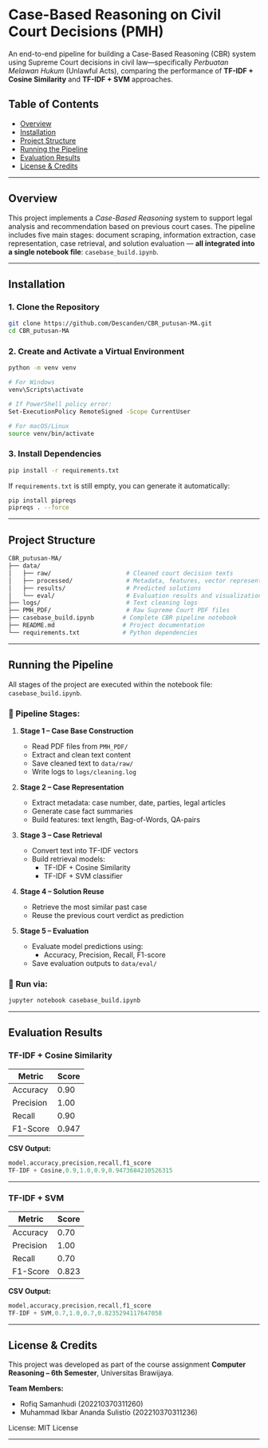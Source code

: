 # Case-Based Reasoning on Civil Court Decisions (PMH)
An end-to-end pipeline for building a Case-Based Reasoning (CBR) system using Supreme Court decisions in civil law—specifically *Perbuatan Melawan Hukum* (Unlawful Acts), comparing the performance of **TF-IDF + Cosine Similarity** and **TF-IDF + SVM** approaches.

## Table of Contents
- [Overview](#overview)
- [Installation](#installation)
- [Project Structure](#project-structure)
- [Running the Pipeline](#running-the-pipeline)
- [Evaluation Results](#evaluation-results)
- [License & Credits](#license--credits)

---

## Overview

This project implements a *Case-Based Reasoning* system to support legal analysis and recommendation based on previous court cases. The pipeline includes five main stages: document scraping, information extraction, case representation, case retrieval, and solution evaluation — **all integrated into a single notebook file**: `casebase_build.ipynb`.

---

## Installation

### 1. Clone the Repository
```bash
git clone https://github.com/Descanden/CBR_putusan-MA.git
cd CBR_putusan-MA
```

### 2. Create and Activate a Virtual Environment
```bash
python -m venv venv

# For Windows
venv\Scripts\activate

# If PowerShell policy error:
Set-ExecutionPolicy RemoteSigned -Scope CurrentUser

# For macOS/Linux
source venv/bin/activate
```

### 3. Install Dependencies
```bash
pip install -r requirements.txt
```

If `requirements.txt` is still empty, you can generate it automatically:
```bash
pip install pipreqs
pipreqs . --force
```

---

## Project Structure

```bash
CBR_putusan-MA/
├── data/
│   ├── raw/                     # Cleaned court decision texts
│   ├── processed/               # Metadata, features, vector representations
│   ├── results/                 # Predicted solutions
│   └── eval/                    # Evaluation results and visualizations
├── logs/                        # Text cleaning logs
├── PMH_PDF/                     # Raw Supreme Court PDF files
├── casebase_build.ipynb        # Complete CBR pipeline notebook
├── README.md                   # Project documentation
└── requirements.txt            # Python dependencies
```

---

## Running the Pipeline

All stages of the project are executed within the notebook file: `casebase_build.ipynb`.

### 📘 Pipeline Stages:
1. **Stage 1 – Case Base Construction**
   - Read PDF files from `PMH_PDF/`
   - Extract and clean text content
   - Save cleaned text to `data/raw/`
   - Write logs to `logs/cleaning.log`

2. **Stage 2 – Case Representation**
   - Extract metadata: case number, date, parties, legal articles
   - Generate case fact summaries
   - Build features: text length, Bag-of-Words, QA-pairs

3. **Stage 3 – Case Retrieval**
   - Convert text into TF-IDF vectors
   - Build retrieval models:
     - TF-IDF + Cosine Similarity
     - TF-IDF + SVM classifier

4. **Stage 4 – Solution Reuse**
   - Retrieve the most similar past case
   - Reuse the previous court verdict as prediction

5. **Stage 5 – Evaluation**
   - Evaluate model predictions using:
     - Accuracy, Precision, Recall, F1-score
   - Save evaluation outputs to `data/eval/`

### 🔧 Run via:
```bash
jupyter notebook casebase_build.ipynb
```

---

## Evaluation Results

### TF-IDF + Cosine Similarity

| Metric     | Score |
|------------|-------|
| Accuracy   | 0.90  |
| Precision  | 1.00  |
| Recall     | 0.90  |
| F1-Score   | 0.947 |

**CSV Output:**
```cs
model,accuracy,precision,recall,f1_score
TF-IDF + Cosine,0.9,1.0,0.9,0.9473684210526315
```

---

### TF-IDF + SVM

| Metric     | Score |
|------------|-------|
| Accuracy   | 0.70  |
| Precision  | 1.00  |
| Recall     | 0.70  |
| F1-Score   | 0.823 |

**CSV Output:**
```cs
model,accuracy,precision,recall,f1_score
TF-IDF + SVM,0.7,1.0,0.7,0.8235294117647058
```

---

## License & Credits

This project was developed as part of the course assignment **Computer Reasoning – 6th Semester**, Universitas Brawijaya.

**Team Members:**
- Rofiq Samanhudi (202210370311260)  
- Muhammad Ikbar Ananda Sulistio (202210370311236)

License: MIT License

---
